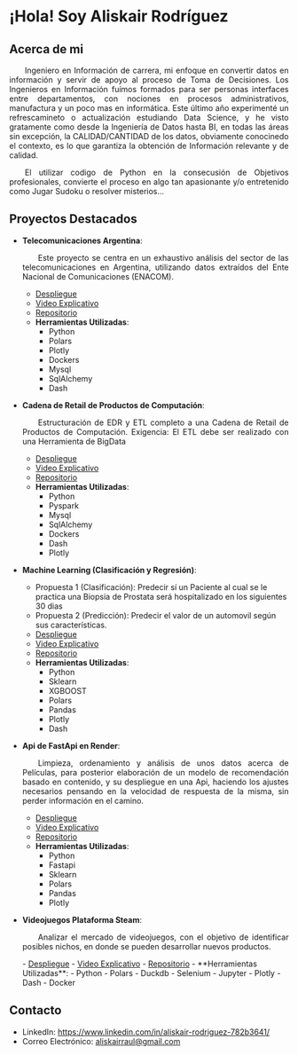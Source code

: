 # ¡Hola! Soy Aliskair Rodríguez

## Acerca de mi

<p style="text-align: justify; text-indent: 2em;">
Ingeniero en Información de carrera, mi enfoque en convertir datos en información y servir de apoyo al proceso de Toma de Decisiones. Los Ingenieros en Información fuímos formados para ser personas interfaces entre departamentos, con nociones en procesos administrativos, manufactura y un poco mas en informática. Este último año experimenté un refrescamineto o actualización estudiando Data Science, y he visto gratamente como desde la Ingeniería de Datos hasta BI, en todas las áreas sin excepción, la CALIDAD/CANTIDAD de los datos, obviamente conocinedo el contexto, es lo que garantiza la obtención de Información relevante y de calidad.</p>
<p style="text-align: justify; text-indent: 2em;">
El utilizar codigo de Python en la consecusión de Objetivos profesionales, convierte el proceso en algo tan apasionante y/o entretenido como Jugar Sudoku o resolver misterios...</p>

## Proyectos Destacados

- **Telecomunicaciones Argentina**:
  <p style="text-align: justify; text-indent: 2em;">
    Este proyecto se centra en un exhaustivo análisis del sector de las telecomunicaciones en Argentina, utilizando datos extraídos del Ente Nacional de Comunicaciones (ENACOM).</p>

  - <a href="https://huggingface.co/spaces/raulstudent/labs_2" target="_blank">Despliegue</a>
  - <a href="https://drive.google.com/file/d/1BdyTZxUi7pJMGZ3AFkHliJDtshQ7c2oo/view?usp=sharing" target="_blank">Video Explicativo</a>
  - <a href="https://github.com/aliskairraul/Bootcamp-Henry-Proyecto-Lab_2.git" target="_blank">Repositorio</a>
  - **Herramientas Utilizadas**:
    - Python
    - Polars
    - Plotly
    - Dockers
    - Mysql
    - SqlAlchemy
    - Dash

- **Cadena de Retail de Productos de Computación**:
  <p style="text-align: justify; text-indent: 2em;">
    Estructuración de EDR y ETL completo a una Cadena de Retail de Productos de Computación. Exigencia: El ETL debe ser realizado con una Herramienta de BigData</p>

  - <a href="http://aliskairraul.pythonanywhere.com/" target="_blank">Despliegue</a>
  - <a href="https://drive.google.com/file/d/1qIIZmBFXw4bhqM6T1RC0Kt-L4h2rMrFT/view?usp=sharing" target="_blank">Video Explicativo</a>
  - <a href="https://github.com/aliskairraul/Bootcamp-Henry-Proyecto-Mod-4.git" target="_blank">Repositorio</a>
  - **Herramientas Utilizadas**:
    - Python
    - Pyspark
    - Mysql
    - SqlAlchemy
    - Dockers
    - Dash
    - Plotly

- **Machine Learning (Clasificación y Regresión)**:

  - Propuesta 1 (Clasificación): Predecir sí un Paciente al cual se le practica una Biopsia de Prostata será hospitalizado en los siguientes 30 dias
  - Propuesta 2 (Predicción): Predecir el valor de un automovil según sus características.
  - <a href="https://aliskairraul-mod-6.onrender.com/" target="_blank">Despliegue</a>
  - <a href="https://drive.google.com/file/d/1cTyxL9z8K0Cs--iE7TEGmlTIiIQ7Fatt/view?usp=sharing" target="_blank">Video Explicativo</a>
  - <a href="https://github.com/aliskairraul/Bootcamp-Henry-Proyecto-Mod_6.git" target="_blank">Repositorio</a>
  - **Herramientas Utilizadas**:
    - Python
    - Sklearn
    - XGBOOST
    - Polars
    - Pandas
    - Plotly
    - Dash

- **Api de FastApi en Render**:
  <p style="text-align: justify; text-indent: 2em;">
  Limpieza, ordenamiento y análisis de unos datos acerca de Películas, para posterior elaboración de un modelo de recomendación basado en contenido, y su despliegue en una Api, haciendo los ajustes necesarios pensando en la velocidad de respuesta de la misma, sin perder información en el camino.</p>

  - <a href="https://primeraapirender.onrender.com/docs" target="_blank">Despliegue</a>
  - <a href="https://drive.google.com/file/d/1IFZGzRPhJNy1NZFgwZR5xQmGF3X0UUTJ/view?usp=sharing" target="_blank">Video Explicativo</a>
  - <a href="https://github.com/aliskairraul/Bootcamp-Henry-Proyecto-Lab_1" target="_blank">Repositorio</a>
  - **Herramientas Utilizadas**:
    - Python
    - Fastapi
    - Sklearn
    - Polars
    - Pandas
    - Plotly

- **Videojuegos Plataforma Steam**:
  <p style="text-align: justify; text-indent: 2em;">
  Analizar el mercado de videojuegos, con el objetivo de identificar posibles nichos, en donde se pueden desarrollar nuevos productos. </p>
  - <a href="https://huggingface.co/spaces/aliskairraul/aliskairraul-modulo-5" target="_blank">Despliegue</a>
  - <a href="https://drive.google.com/file/d/14dqK5RIUp_ZPu-ajrrBETwR8n1APf7hH/view?usp=sharing" target="_blank">Video Explicativo</a>
  - <a href="https://github.com/aliskairraul/Bootcamp-Henry-Proyecto-Mod_5.git" target="_blank">Repositorio</a>
  - **Herramientas Utilizadas**:
    - Python
    - Polars
    - Duckdb
    - Selenium
    - Jupyter
    - Plotly
    - Dash
    - Docker

## Contacto

- LinkedIn: <a href="https://huggingface.co/spaces/raulstudent/labs_2" target="_blank">https://www.linkedin.com/in/aliskair-rodriguez-782b3641/</a>
- Correo Electrónico: aliskairraul@gmail.com
